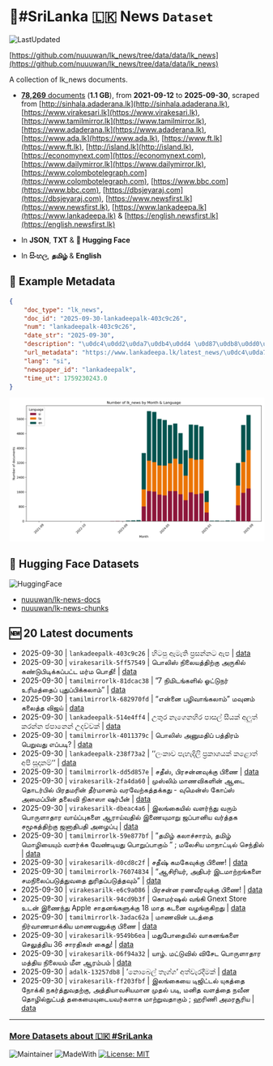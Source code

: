 # 📄#SriLanka 🇱🇰 News `Dataset`

![LastUpdated](https://img.shields.io/badge/last_updated-2025--09--30_16:40:08-green)

[https://github.com/nuuuwan/lk_news/tree/data/data/lk_news](https://github.com/nuuuwan/lk_news/tree/data/data/lk_news)

A collection of lk_news documents.

- [**78,269** documents](https://github.com/nuuuwan/lk_news/tree/data/data/lk_news) (**1.1 GB**), from **2021-09-12** to **2025-09-30**, scraped from [http://sinhala.adaderana.lk](http://sinhala.adaderana.lk), [https://www.virakesari.lk](https://www.virakesari.lk), [https://www.tamilmirror.lk](https://www.tamilmirror.lk), [https://www.adaderana.lk](https://www.adaderana.lk), [https://www.ada.lk](https://www.ada.lk), [https://www.ft.lk](https://www.ft.lk), [http://island.lk](http://island.lk), [https://economynext.com](https://economynext.com), [https://www.dailymirror.lk](https://www.dailymirror.lk), [https://www.colombotelegraph.com](https://www.colombotelegraph.com), [https://www.bbc.com](https://www.bbc.com), [https://dbsjeyaraj.com](https://dbsjeyaraj.com), [https://www.newsfirst.lk](https://www.newsfirst.lk), [https://www.lankadeepa.lk](https://www.lankadeepa.lk) & [https://english.newsfirst.lk](https://english.newsfirst.lk)

- In **JSON**, **TXT** & **🤗 Hugging Face**

- In **සිංහල**, **தமிழ்** & **English**

## 📝 Example Metadata

```json
{
    "doc_type": "lk_news",
    "doc_id": "2025-09-30-lankadeepalk-403c9c26",
    "num": "lankadeepalk-403c9c26",
    "date_str": "2025-09-30",
    "description": "\u0dc4\u0dd2\u0da7\u0db4\u0dd4 \u0d87\u0db8\u0dd0\u0dad\u0dd2 \u0db4\u0dca\u200d\u0dbb\u0dc3\u0db1\u0dca\u0db1\u0da7 \u0d87\u0db4",
    "url_metadata": "https://www.lankadeepa.lk/latest_news/\u0dc4\u0da7\u0db4-\u0d87\u0db8\u0dad-\u0db4\u0dbb\u0dc3\u0db1\u0db1\u0da7-\u0d87\u0db4/1-680507",
    "lang": "si",
    "newspaper_id": "lankadeepalk",
    "time_ut": 1759230243.0
}
```

![Chart](https://raw.githubusercontent.com/nuuuwan/lk_news/refs/heads/data/data/lk_news/docs_by_month_and_lang.png)

## 🤗 Hugging Face Datasets

![HuggingFace](https://img.shields.io/badge/-HuggingFace-FDEE21?style=for-the-badge&logo=HuggingFace)

- [nuuuwan/lk-news-docs](https://huggingface.co/datasets/nuuuwan/lk-news-docs)
- [nuuuwan/lk-news-chunks](https://huggingface.co/datasets/nuuuwan/lk-news-chunks)

## 🆕 20 Latest documents

- 2025-09-30 | `lankadeepalk-403c9c26` | හිටපු ඇමැති ප්‍රසන්නට ඇප | [data](https://github.com/nuuuwan/lk_news/tree/data/data/lk_news/2020s/2025/2025-09-30-lankadeepalk-403c9c26)
- 2025-09-30 | `virakesarilk-5ff57549` | பொலிஸ் நிலையத்திற்கு அருகில் கண்டுபிடிக்கப்பட்ட மர்ம பொதி! | [data](https://github.com/nuuuwan/lk_news/tree/data/data/lk_news/2020s/2025/2025-09-30-virakesarilk-5ff57549)
- 2025-09-30 | `tamilmirrorlk-81dcac38` | ”7 நிமிடங்களில் ஓட்டுநர் உரிமத்தைப் புதுப்பிக்கலாம்” | [data](https://github.com/nuuuwan/lk_news/tree/data/data/lk_news/2020s/2025/2025-09-30-tamilmirrorlk-81dcac38)
- 2025-09-30 | `tamilmirrorlk-682970fd` | “என்னை  பழிவாங்கலாம்”   மவுனம் கலைத்த விஜய் | [data](https://github.com/nuuuwan/lk_news/tree/data/data/lk_news/2020s/2025/2025-09-30-tamilmirrorlk-682970fd)
- 2025-09-30 | `lankadeepalk-514e4ff4` | උතුර නැගෙනහිර පාසල් සීයක් අලුත් කරන්න ජපානෙන් උදව්වක් | [data](https://github.com/nuuuwan/lk_news/tree/data/data/lk_news/2020s/2025/2025-09-30-lankadeepalk-514e4ff4)
- 2025-09-30 | `tamilmirrorlk-4011379c` | பொலிஸ் அனுமதிப் பத்திரம் பெறுவது எப்படி? | [data](https://github.com/nuuuwan/lk_news/tree/data/data/lk_news/2020s/2025/2025-09-30-tamilmirrorlk-4011379c)
- 2025-09-30 | `lankadeepalk-238f73a2` | ‘‘ලංකාව පැහැදිලි ප්‍රකාශයක් කළොත් අපි සූදානම්‘‘ | [data](https://github.com/nuuuwan/lk_news/tree/data/data/lk_news/2020s/2025/2025-09-30-lankadeepalk-238f73a2)
- 2025-09-30 | `tamilmirrorlk-dd5d857e` | சதீஸ், பிரசன்னவுக்கு பிணை | [data](https://github.com/nuuuwan/lk_news/tree/data/data/lk_news/2020s/2025/2025-09-30-tamilmirrorlk-dd5d857e)
- 2025-09-30 | `virakesarilk-2fa4da60` | முஸ்லிம் மாணவிகளின் ஆடை தொடர்பில் பிரதமரின் தீர்மானம் வரவேற்கத்தக்கது - வுமென்ஸ் கோப்ஸ் அமைப்பின் தலைவி நிகாஸா ஷர்பீன் | [data](https://github.com/nuuuwan/lk_news/tree/data/data/lk_news/2020s/2025/2025-09-30-virakesarilk-2fa4da60)
- 2025-09-30 | `virakesarilk-dbeac4a6` | இலங்கையில் வளர்ந்து வரும் பொருளாதார வாய்ப்புகளை ஆராய்வதில் இணையுமாறு ஜப்பானிய வர்த்தக சமூகத்திற்கு ஜனாதிபதி அழைப்பு | [data](https://github.com/nuuuwan/lk_news/tree/data/data/lk_news/2020s/2025/2025-09-30-virakesarilk-dbeac4a6)
- 2025-09-30 | `tamilmirrorlk-59e877bf` | ”தமிழ் கலாச்சாரம், தமிழ் மொழியையும் வளர்க்க வேண்டியது பொறுப்பாகும் ” ; மலேசிய மாநாட்டில் செந்தில் | [data](https://github.com/nuuuwan/lk_news/tree/data/data/lk_news/2020s/2025/2025-09-30-tamilmirrorlk-59e877bf)
- 2025-09-30 | `virakesarilk-d0cd8c2f` | சதீஷ் கமகேவுக்கு பிணை! | [data](https://github.com/nuuuwan/lk_news/tree/data/data/lk_news/2020s/2025/2025-09-30-virakesarilk-d0cd8c2f)
- 2025-09-30 | `tamilmirrorlk-76074834` | “ஆசிரியர், அதிபர் இடமாற்றங்களை சமநிலைப்படுத்துவதை  துரிதப்படுத்தவும்” | [data](https://github.com/nuuuwan/lk_news/tree/data/data/lk_news/2020s/2025/2025-09-30-tamilmirrorlk-76074834)
- 2025-09-30 | `virakesarilk-e6c9a086` | பிரசன்ன ரணவீரவுக்கு பிணை! | [data](https://github.com/nuuuwan/lk_news/tree/data/data/lk_news/2020s/2025/2025-09-30-virakesarilk-e6c9a086)
- 2025-09-30 | `virakesarilk-94cd9b3f` | கொமர்ஷல் வங்கி Gnext Store உடன் இணைந்து Apple   சாதனங்களுக்கு 18 மாத கடனை வழங்குகிறது | [data](https://github.com/nuuuwan/lk_news/tree/data/data/lk_news/2020s/2025/2025-09-30-virakesarilk-94cd9b3f)
- 2025-09-30 | `tamilmirrorlk-3adac62a` | மாணவின் படத்தை நிர்வாணமாக்கிய மாணவனுக்கு பிணை | [data](https://github.com/nuuuwan/lk_news/tree/data/data/lk_news/2020s/2025/2025-09-30-tamilmirrorlk-3adac62a)
- 2025-09-30 | `virakesarilk-9549b6ea` | மதுபோதையில் வாகனங்களை செலுத்திய 36 சாரதிகள் கைது! | [data](https://github.com/nuuuwan/lk_news/tree/data/data/lk_news/2020s/2025/2025-09-30-virakesarilk-9549b6ea)
- 2025-09-30 | `virakesarilk-06f94a32` | யாழ். மட்டுவில் விசேட பொருளாதார மத்திய நிலையம் மீள ஆரம்பம் | [data](https://github.com/nuuuwan/lk_news/tree/data/data/lk_news/2020s/2025/2025-09-30-virakesarilk-06f94a32)
- 2025-09-30 | `adalk-13257db8` | ‍’නොබෙල් තෑග්ග’ අත්වැරදීමක් | [data](https://github.com/nuuuwan/lk_news/tree/data/data/lk_news/2020s/2025/2025-09-30-adalk-13257db8)
- 2025-09-30 | `virakesarilk-ff203fbf` | இலங்கையை டிஜிட்டல் யுகத்தை நோக்கி நகர்த்துவதற்கு, அத்தியாவசியமான முதல் படி, மனித வளத்தை நவீன தொழில்நுட்பத் தகைமையுடையவர்களாக மாற்றுவதாகும் ; ஹரிணி அமரசூரிய | [data](https://github.com/nuuuwan/lk_news/tree/data/data/lk_news/2020s/2025/2025-09-30-virakesarilk-ff203fbf)

---

### [More Datasets about 🇱🇰 #SriLanka](https://github.com/nuuuwan/lk_datasets)

![Maintainer](https://img.shields.io/badge/maintainer-nuuuwan-red)
![MadeWith](https://img.shields.io/badge/made_with-python-blue)
[![License: MIT](https://img.shields.io/badge/License-MIT-yellow.svg)](https://opensource.org/licenses/MIT)
